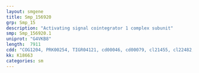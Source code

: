 ```yaml
---
layout: smgene
title: Smp_156920
grp: Smp_15
description: "Activating signal cointegrator 1 complex subunit"
smp: Smp_156920.1
uniprot: "G4VKB8"
length:  7911
cdd: "COG1204, PRK00254, TIGR04121, cd00046, cd00079, cl21455, cl22482, pfam00270, pfam00271, pfam02889, smart00487, smart00490, smart00973"
kk: K18663
categories: sm
---
```

